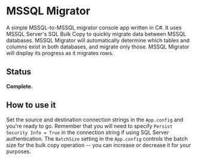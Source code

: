# MSSQL Migrator

A simple MSSQL-to-MSSQL migrator console app written in C#. It uses MSSQL Server's SQL Bulk Copy to quickly migrate data between MSSQL databases. MSSQL Migrator will automatically determine which tables and columns exist in both databases, and migrate only those. MSSQL Migrator will display its progress as it migrates rows.

## Status

__Complete.__

## How to use it

Set the source and destination connection strings in the `App.config` and you're ready to go. Remember that you will need to specify `Persist Security Info = True` in the connection string if using SQL Server authentication. The `BatchSize` setting in the `App.config` controls the batch size for the bulk copy operation -- you can increase or decrease it for your purposes.
